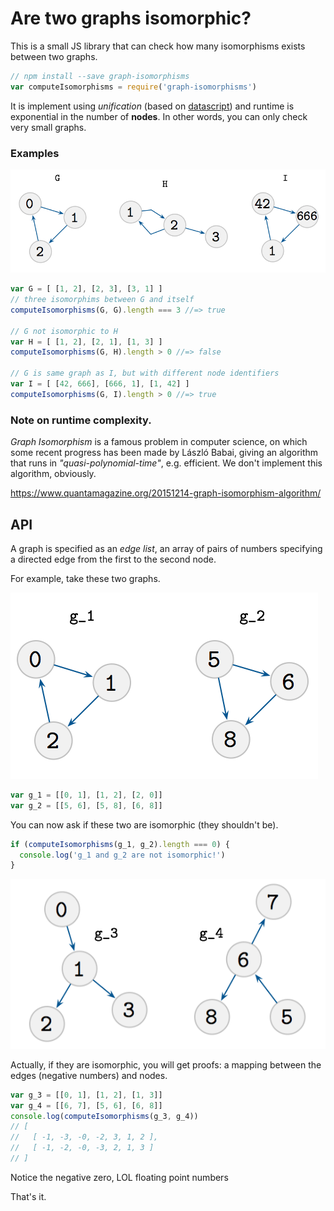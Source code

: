 # Are two graphs isomorphic?

This is a small JS library that can check how many isomorphisms exists between two graphs.

```js
// npm install --save graph-isomorphisms
var computeIsomorphisms = require('graph-isomorphisms')
```
It is implement using *unification* (based on [datascript](https://github.com/tonsky/datascript)) and runtime is exponential in the number of **nodes**.
In other words, you can only check very small graphs.

### Examples

![example graphs, g_1, g_2](images/moargraphs.png)

```js
var G = [ [1, 2], [2, 3], [3, 1] ]
// three isomorphims between G and itself
computeIsomorphisms(G, G).length === 3 //=> true

// G not isomorphic to H
var H = [ [1, 2], [2, 1], [1, 3] ]
computeIsomorphisms(G, H).length > 0 //=> false

// G is same graph as I, but with different node identifiers
var I = [ [42, 666], [666, 1], [1, 42] ]
computeIsomorphisms(G, I).length > 0 //=> true
```


### Note on runtime complexity.

*Graph Isomorphism* is a famous problem in computer science, on which some recent progress has been made by László Babai, giving an algorithm that runs in *"quasi-polynomial-time"*, e.g. efficient. We don't implement this algorithm, obviously.

https://www.quantamagazine.org/20151214-graph-isomorphism-algorithm/

## API

A graph is specified as an *edge list*, an array of pairs of numbers specifying a directed edge from the first to the second node.

For example, take these two graphs.

![example graphs, g_1, g_2](images/graphs.png)

```js
var g_1 = [[0, 1], [1, 2], [2, 0]]
var g_2 = [[5, 6], [5, 8], [6, 8]]
```

You can now ask if these two are isomorphic (they shouldn't be).

```js
if (computeIsomorphisms(g_1, g_2).length === 0) {
  console.log('g_1 and g_2 are not isomorphic!')
}
```

![example graphs, g_3, g_4](images/graphs2.png)

Actually, if they are isomorphic, you will get proofs:
a mapping between the edges (negative numbers) and nodes.

```js
var g_3 = [[0, 1], [1, 2], [1, 3]]
var g_4 = [[6, 7], [5, 6], [6, 8]]
console.log(computeIsomorphisms(g_3, g_4))
// [
//   [ -1, -3, -0, -2, 3, 1, 2 ],
//   [ -1, -2, -0, -3, 2, 1, 3 ]
// ]
```

Notice the negative zero, LOL floating point numbers

That's it.
